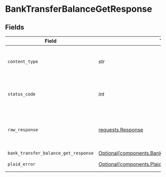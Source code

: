 # BankTransferBalanceGetResponse


## Fields

| Field                                                                                                            | Type                                                                                                             | Required                                                                                                         | Description                                                                                                      |
| ---------------------------------------------------------------------------------------------------------------- | ---------------------------------------------------------------------------------------------------------------- | ---------------------------------------------------------------------------------------------------------------- | ---------------------------------------------------------------------------------------------------------------- |
| `content_type`                                                                                                   | *str*                                                                                                            | :heavy_check_mark:                                                                                               | HTTP response content type for this operation                                                                    |
| `status_code`                                                                                                    | *int*                                                                                                            | :heavy_check_mark:                                                                                               | HTTP response status code for this operation                                                                     |
| `raw_response`                                                                                                   | [requests.Response](https://requests.readthedocs.io/en/latest/api/#requests.Response)                            | :heavy_check_mark:                                                                                               | Raw HTTP response; suitable for custom response parsing                                                          |
| `bank_transfer_balance_get_response`                                                                             | [Optional[components.BankTransferBalanceGetResponse]](../../models/components/banktransferbalancegetresponse.md) | :heavy_minus_sign:                                                                                               | OK                                                                                                               |
| `plaid_error`                                                                                                    | [Optional[components.PlaidError]](../../models/components/plaiderror.md)                                         | :heavy_minus_sign:                                                                                               | Error response                                                                                                   |